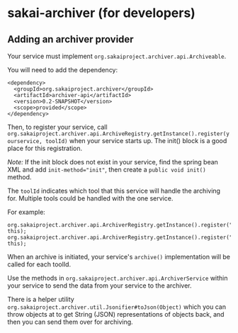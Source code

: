 # sakai-archiver (for developers)

## Adding an archiver provider

Your service must implement `org.sakaiproject.archiver.api.Archiveable`.

You will need to add the dependency:
````
<dependency>
  <groupId>org.sakaiproject.archiver</groupId>
  <artifactId>archiver-api</artifactId>
  <version>0.2-SNAPSHOT</version>
  <scope>provided</scope>
</dependency>
````

Then, to register your service, call `org.sakaiproject.archiver.api.ArchiveRegistry.getInstance().register(yourservice, toolId)`
when your service starts up. The init() block is a good place for this registration.

*Note:* If the init block does not exist in your service, find the spring bean XML and add `init-method="init"`, then create a `public void init()` method.

The `toolId` indicates which tool that this service will handle the archiving for. Multiple tools could be handled with the one service.

For example:
````
org.sakaiproject.archiver.api.ArchiverRegistry.getInstance().register("sakai.gradebookng", this);
org.sakaiproject.archiver.api.ArchiverRegistry.getInstance().register("sakai.gradebook.tool", this);
````

When an archive is initiated, your service's `archive()` implementation will be called for each toolId.

Use the methods in `org.sakaiproject.archiver.api.ArchiverService` within your service to send the data from your service to the archiver.

There is a helper utility `org.sakaiproject.archiver.util.Jsonifier#toJson(Object)` which you can throw objects at to get String (JSON) representations of objects back, and then you can send them over for archiving.



